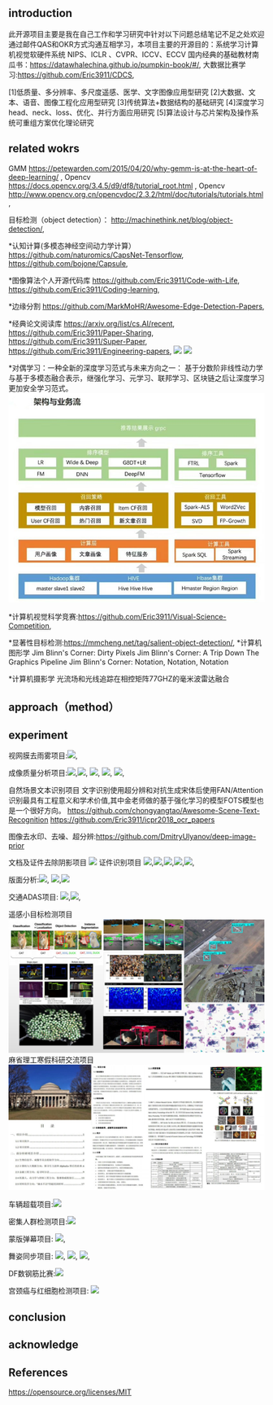 ## introduction
此开源项目主要是我在自己工作和学习研究中针对以下问题总结笔记不足之处欢迎通过邮件QAS和OKR方式沟通互相学习，本项目主要的开源目的：系统学习计算机视觉软硬件系统
  NIPS、ICLR 、CVPR、ICCV、ECCV
国内经典的基础教材南瓜书：https://datawhalechina.github.io/pumpkin-book/#/,
大数据比赛学习:https://github.com/Eric3911/CDCS,

   [1]低质量、多分辨率、多尺度遥感、医学、文字图像应用型研究
   [2]大数据、文本、语音、图像工程化应用型研究
   [3]传统算法+数据结构的基础研究
   [4]深度学习head、neck、loss、优化、并行方面应用研究
   [5]算法设计与芯片架构及操作系统可重组方案优化理论研究
## related wokrs
   GMM  https://petewarden.com/2015/04/20/why-gemm-is-at-the-heart-of-deep-learning/ ,
   Opencv  https://docs.opencv.org/3.4.5/d9/df8/tutorial_root.html ,
   Opencv  http://www.opencv.org.cn/opencvdoc/2.3.2/html/doc/tutorials/tutorials.html ,

目标检测（object detection）：
   http://machinethink.net/blog/object-detection/,


*认知计算(多模态神经空间动力学计算）
 https://github.com/naturomics/CapsNet-Tensorflow,
 https://github.com/bojone/Capsule,

*图像算法个人开源代码库
 https://github.com/Eric3911/Code-with-Life,
 https://github.com/Eric3911/Coding-learning,

*边缘分割
 https://github.com/MarkMoHR/Awesome-Edge-Detection-Papers,

*经典论文阅读库
 https://arxiv.org/list/cs.AI/recent, https://github.com/Eric3911/Paper-Sharing,  https://github.com/Eric3911/Super-Paper, https://github.com/Eric3911/Engineering-papers, 
![](https://github.com/Eric3911/image/blob/master/model_list.png)
![](https://github.com/Eric3911/image/blob/master/00015.jpg)

*对偶学习：一种全新的深度学习范式与未来方向之一： 基于分数阶非线性动力学与基于多模态融合表示，继强化学习、元学习、联邦学习、区块链之后让深度学习更加安全学习范式。
 ![](https://github.com/Eric3911/image/blob/master/00021.jpg)

*计算机视觉科学竞赛:https://github.com/Eric3911/Visual-Science-Competition,

*显著性目标检测:https://mmcheng.net/tag/salient-object-detection/,
*计算机图形学
          Jim Blinn's Corner: Dirty Pixels
          Jim Blinn's Corner: A Trip Down The Graphics Pipeline
          Jim Blinn's Corner: Notation, Notation, Notation

*计算机摄影学
            光流场和光线追踪在相控矩阵77GHZ的毫米波雷达融合
          
## approach（method）
## experiment

视网膜去雨雾项目:![](https://github.com/Eric3911/image/blob/master/%E8%A7%86%E7%BD%91%E8%86%9C%E5%8E%BB%E9%9B%BE%E7%BB%93%E6%9E%9C.png),

成像质量分析项目:![](https://github.com/Eric3911/image/blob/master/00007.jpg),![](https://github.com/Eric3911/image/blob/master/123456.png),
![](https://github.com/Eric3911/Stage/blob/master/%E5%9F%BA%E4%BA%8ESCB%E7%AE%97%E6%B3%95%E7%9A%84%E5%A2%9E%E5%BC%BA.png),
![](https://github.com/Eric3911/image/blob/master/%E5%9F%BA%E4%BA%8ESCB%E7%AE%97%E6%B3%95%E7%9A%84%E5%A2%9E%E5%BC%BA.png),
![](https://github.com/Eric3911/image/blob/master/%E6%A8%A1%E5%9E%8B%E8%AF%84%E4%BB%B7%E5%8F%82%E8%80%83Evaluation.png),

自然场景文本识别项目
  文字识别使用超分辨和对抗生成宋体后使用FAN/Attention识别最具有工程意义和学术价值,其中金老师做的基于强化学习的模型FOTS模型也是一个很好方向。
https://github.com/chongyangtao/Awesome-Scene-Text-Recognition
https://github.com/Eric3911/icpr2018_ocr_papers

图像去水印、去噪、超分辨:https://github.com/DmitryUlyanov/deep-image-prior

文档及证件去除阴影项目
![](https://github.com/Eric3911/image/blob/master/00006.jpg)
证件识别项目
![](https://github.com/Eric3911/image/blob/master/00008.jpg),![](https://github.com/Eric3911/image/blob/master/00002.png),![](https://github.com/Eric3911/image/blob/master/QQ%E6%88%AA%E5%9B%BE20190425135959.jpg),![](https://github.com/Eric3911/image/blob/master/0002.png),![](https://github.com/Eric3911/image/blob/master/00005.jpg),

版面分析:![](https://github.com/Eric3911/image/blob/master/00003.jpg), ![](https://github.com/Eric3911/image/blob/master/00014.jpg),![](https://github.com/Eric3911/image/blob/master/Text_20181101153336.png)

交通ADAS项目: ![](https://github.com/Eric3911/image/blob/master/00011.jpg),![](https://github.com/Eric3911/image/blob/master/00012.jpg),

遥感小目标检测项目
![](https://github.com/Eric3911/image/blob/master/001/AI02.jpg)
麻省理工寒假科研交流项目
![](https://github.com/Eric3911/image/blob/master/001/AI01.jpg)

车辆超载项目:![](https://github.com/Eric3911/image/blob/master/000013.png)

密集人群检测项目:![](https://github.com/Eric3911/image/blob/master/00020.jpg)

蒙版弹幕项目: ![](https://github.com/Eric3911/image/blob/master/01.png),

舞姿同步项目:
![](https://github.com/Eric3911/image/blob/master/00016.jpg),
![](https://github.com/Eric3911/image/blob/master/00017.jpg),
![](https://github.com/Eric3911/image/blob/master/00018.jpg),

DF数钢筋比赛:![](https://github.com/Eric3911/image/blob/master/00009.jpg)

宫颈癌与红细胞检测项目: ![](https://github.com/Eric3911/image/blob/master/00019.jpg)

## conclusion
## acknowledge
## References
https://opensource.org/licenses/MIT

